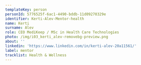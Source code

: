 ```yaml
---
templateKey: person
personId: 5776525f-6ac1-4490-bddb-11d09270329e
identifier: Kerti-Alev-Mentor-health
name: Kerti
surname: Alev
role: CEO MediKeep / MSc in Health Care Technologies
photo: /img/i03_kerti_alev-removebg-preview.png
about: ''
linkedin: 'https://www.linkedin.com/in/kerti-alev-20a11561/'
label: mentor
tracklist: Health & Wellness
---
```

